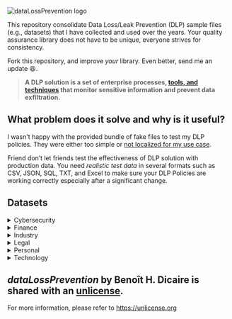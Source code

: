 ![dataLossPrevention logo](https://github.com/bhdicaire/dataLossPrevention/raw/master/logo.png)

This repository consolidate Data Loss/Leak Prevention (DLP) sample files (e.g., datasets) that I have collected and used over the years. Your quality assurance library does not have to be unique, everyone strives for consistency. 

Fork this repository, and improve _your_ library. Even better, send me an update :laughing:.

> **A DLP solution is a set of enterprise processes, [tools, and techniques](techniques.md) that monitor sensitive information and prevent data exfiltration.**

## What problem does it solve and why is it useful?

I wasn't happy with the provided bundle of fake files to test my DLP policies. They were either too simple or [not localized for my use case](dataSets/README.md#Localization).

Friend don’t let friends test the effectiveness of DLP solution with production data. You need _realistic test data_ in several formats such as CSV, JSON, SQL, TXT, and Excel to make sure your DLP Policies are working correctly especially after a significant change.

## Datasets

<details>
<summary>Cybersecurity</summary>
<br>
Items:
  * password/ shadow
  * ldap
  
Compliance:
  * To be defined
  
</details>
<details>
<summary>Finance</summary>
<br>
Items:
  * Credit card number (CCN)
  
Compliance:
  * PCI
  
</details>
<details>
<summary>Industry</summary>
<br>
Items:
  * [Pharmaceutical product documents by Brian Reid](https://c7solutions.com/2014/04/dlp-templates)
  * NDA
  
Compliance:
  * To be defined
  
</details>
<details>
<summary>Legal</summary>
<br>
Items:
  * Contract
  * NDA
  
Compliance:
  * To be defined
  
</details>
<details>
<summary>Personal</summary>
<br>
Items:
  * PII
  * PHI
 
 
| File Name   | Description |
| :-- |:-- | 
|[lastName.US.txt](personal/lastName.US.txt)| Last names occurring 100 or more times from the [US Census Bureau (up to the year 2000)](https://www.census.gov/topics/population/genealogy/data/2000_surnames.html) Because of a 72-year restriction on access to the _full_ Census, the most recent year available is 1950, released on April 1, 2022. |

The datasets are identified with the [country ISO code](dataSets/README.md#Localization).

Compliance:
  * GDPR


 
 
  
</details>
<details>
<summary>Technology</summary>
<br>
Items:
  * ldap
  * code
  
  
Compliance:
  * To be defined
  
</details>

## _dataLossPrevention_ by Benoît H. Dicaire is shared with an [unlicense](LICENSE).
For more information, please refer to <https://unlicense.org>
